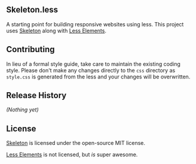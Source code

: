 ## Skeleton.less
A starting point for building responsive websites using less. This project uses
[Skeleton](http://www.getskeleton.com) along with [Less Elements](http://lesselements.com).

## Contributing
In lieu of a formal style guide, take care to maintain the existing coding style. Please don't
make any changes directly to the `css` directory as `style.css` is generated from the less and
your changes will be overwritten.

## Release History
_(Nothing yet)_

## License
[Skeleton](http://www.getskeleton.com/#licenseandlog) is licensed under the open-source MIT license.

[Less Elements](http://lesselements.com) is not licensed, but _is_ super awesome.
